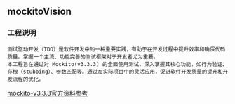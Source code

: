 ## mockitoVision
### 工程说明
```
测试驱动开发（TDD）是软件开发中的一种重要实践，有助于在开发过程中提升效率和确保代码质量。掌握一个主流、功能完善的测试框架对于开发者尤为重要。
本工程旨在通过对 Mockito(v3.3.3) 的全面使用测试，深入掌握其核心功能，如行为验证、存根（stubbing）、参数匹配等。通过在实际项目中的灵活应用，促进软件开发质量的提升和开发流程的优化。
```

[mockito-v3.3.3官方资料参考](https://javadoc.io/doc/org.mockito/mockito-core/3.3.3/org/mockito/Mockito.html)